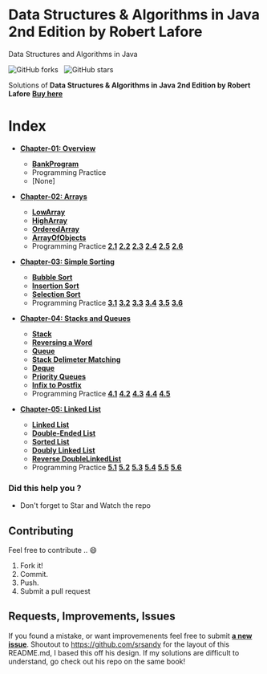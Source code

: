 # Data Structures & Algorithms in Java 2nd Edition by Robert Lafore
Data Structures and Algorithms in Java 

![GitHub forks](https://img.shields.io/github/forks/contactjw/data-structures-and-algs-java-solutions.svg?color=green&style=social) &nbsp;
![GitHub stars](https://img.shields.io/github/stars/contactjw/data-structures-and-algs-java-solutions.svg?style=social)

Solutions of **Data Structures & Algorithms in Java 2nd Edition by Robert Lafore** [**Buy here**](https://www.amazon.com/Data-Structures-Algorithms-Java-2nd/dp/0672324539/ref=sr_1_2?keywords=Data+Structures+%26+Algorithms+in+Java%22+2nd+Edition+by+Robert+Lafore&qid=1583406332&sr=8-2)

# Index
  - [**Chapter-01: Overview**](https://github.com/contactjw/data-structures-and-algs-java-solutions/tree/master/Chapter01/src)
    - [**BankProgram**](https://github.com/contactjw/data-structures-and-algs-java-solutions/tree/master/Chapter01/src/BankProgram)
    - Programming Practice
    - [None]
      
  - [**Chapter-02: Arrays**](https://github.com/contactjw/data-structures-and-algs-java-solutions/tree/master/Chapter02/src)
    - [**LowArray**](https://github.com/contactjw/data-structures-and-algs-java-solutions/tree/master/Chapter02/src/LowArray)
    - [**HighArray**](https://github.com/contactjw/data-structures-and-algs-java-solutions/tree/master/Chapter02/src/HighArray)
    - [**OrderedArray**](https://github.com/contactjw/data-structures-and-algs-java-solutions/tree/master/Chapter02/src/OrderedArray)
    - [**ArrayOfObjects**](https://github.com/contactjw/data-structures-and-algs-java-solutions/tree/master/Chapter02/src/ArrayOfObjects)
    - Programming Practice
      [**2.1**](https://github.com/contactjw/data-structures-and-algs-java-solutions/tree/master/Chapter02/src/HighArray) [**2.2**](https://github.com/contactjw/data-structures-and-algs-java-solutions/tree/master/Chapter02/src/HighArray) [**2.3**](https://github.com/contactjw/data-structures-and-algs-java-solutions/tree/master/Chapter02/src/HighArray) [**2.4**](https://github.com/contactjw/data-structures-and-algs-java-solutions/tree/master/Chapter02/src/OrderedArray) [**2.5**](https://github.com/contactjw/data-structures-and-algs-java-solutions/tree/master/Chapter02/src/OrderedArray) [**2.6**](https://github.com/contactjw/data-structures-and-algs-java-solutions/tree/master/Chapter02/src/HighArray)
      
- [**Chapter-03: Simple Sorting**](https://github.com/contactjw/data-structures-and-algs-java-solutions/tree/master/Chapter03/src)
  - [**Bubble Sort**](https://github.com/contactjw/data-structures-and-algs-java-solutions/tree/master/Chapter03/src/BubbleSort)
  - [**Insertion Sort**](https://github.com/contactjw/data-structures-and-algs-java-solutions/tree/master/Chapter03/src/InsertionSort)
  - [**Selection Sort**](https://github.com/contactjw/data-structures-and-algs-java-solutions/tree/master/Chapter03/src/SelectionSort)
  - Programming Practice
    [**3.1**](https://github.com/contactjw/data-structures-and-algs-java-solutions/tree/master/Chapter03/src/BubbleSort) [**3.2**](https://github.com/contactjw/data-structures-and-algs-java-solutions/tree/master/Chapter03/src/InsertionSort) [**3.3**](https://github.com/contactjw/data-structures-and-algs-java-solutions/tree/master/Chapter03/src/InsertionSort) [**3.4**](fix) [**3.5**](https://github.com/contactjw/data-structures-and-algs-java-solutions/tree/master/Chapter03/src/InsertionSort) [**3.6**](https://github.com/contactjw/data-structures-and-algs-java-solutions/tree/master/Chapter03/src/InsertionSort)
    
- [**Chapter-04: Stacks and Queues**](https://github.com/contactjw/data-structures-and-algs-java-solutions/tree/master/Chapter04/src)
  - [**Stack**](https://github.com/contactjw/data-structures-and-algs-java-solutions/tree/master/Chapter04/src/Stack)
  - [**Reversing a Word**](https://github.com/contactjw/data-structures-and-algs-java-solutions/tree/master/Chapter04/src/ReverseWord)
  - [**Queue**](https://github.com/contactjw/data-structures-and-algs-java-solutions/tree/master/Chapter04/src/Queue)
  - [**Stack Delimeter Matching**](https://github.com/contactjw/data-structures-and-algs-java-solutions/tree/master/Chapter04/src/StackParser)
  - [**Deque**](https://github.com/contactjw/data-structures-and-algs-java-solutions/tree/master/Chapter04/src/Deque)
  - [**Priority Queues**](https://github.com/contactjw/data-structures-and-algs-java-solutions/tree/master/Chapter04/src/PriorityQueue)
  - [**Infix to Postfix**](https://github.com/contactjw/data-structures-and-algs-java-solutions/tree/master/Chapter04/src/Infix)
  - Programming Practice
    [**4.1**](https://github.com/contactjw/data-structures-and-algs-java-solutions/tree/master/Chapter04/src/Queue) [**4.2**](https://github.com/contactjw/data-structures-and-algs-java-solutions/tree/master/Chapter04/src/Deque) [**4.3**](https://github.com/contactjw/data-structures-and-algs-java-solutions/tree/master/Chapter04/src/StackOnDeque) [**4.4**](https://github.com/contactjw/data-structures-and-algs-java-solutions/tree/master/Chapter04/src/PriorityQFastInsert) [**4.5**](https://github.com/contactjw/data-structures-and-algs-java-solutions/tree/master/Chapter04/src/GroceryStoreSimulation)
  
- [**Chapter-05: Linked List**](https://github.com/contactjw/data-structures-and-algs-java-solutions/tree/master/Chapter05/src)
  - [**Linked List**](https://github.com/contactjw/data-structures-and-algs-java-solutions/tree/master/Chapter05/src/LinkList)
  - [**Double-Ended List**](https://github.com/contactjw/data-structures-and-algs-java-solutions/tree/master/Chapter05/src/DoubleEndedList)
  - [**Sorted List**](https://github.com/contactjw/data-structures-and-algs-java-solutions/tree/master/Chapter05/src/SortedList)
  - [**Doubly Linked List**](https://github.com/contactjw/data-structures-and-algs-java-solutions/tree/master/Chapter05/src/DoublyLinked)
  - [**Reverse DoubleLinkedList**](https://github.com/srsandy/Data-Structures-and-Algorithms-in-Java-2nd-Edition-by-Robert-Lafore/blob/master/Chapter-05/ReverseDoubleLinkedList.java)
  - Programming Practice
    [**5.1**](https://github.com/contactjw/data-structures-and-algs-java-solutions/tree/master/Chapter05/src/PriorityQueue) [**5.2**](https://github.com/contactjw/data-structures-and-algs-java-solutions/tree/master/Chapter05/src/DequeDoublyLinked) [**5.3**](https://github.com/contactjw/data-structures-and-algs-java-solutions/tree/master/Chapter05/src/CircularLinkedList) [**5.4**](https://github.com/contactjw/data-structures-and-algs-java-solutions/tree/master/Chapter05/src/CircularLinkedStack) [**5.5**](https://github.com/contactjw/data-structures-and-algs-java-solutions/tree/master/Chapter05/src/JosephusProblem) [**5.6**](https://github.com/contactjw/data-structures-and-algs-java-solutions/tree/master/Chapter05/src/TwoDimensionLinkedList)


### Did this help you ?
- Don't forget to Star and Watch the repo 

## Contributing
Feel free to contribute .. :smile:

1. Fork it!
2. Commit.
3. Push.
4. Submit a pull request

## Requests, Improvements, Issues

If you found a mistake, or want improvemenents feel free to submit [**a new issue**](https://github.com/contactjw/data-structures-and-algs-java-solutions/issues).
Shoutout to https://github.com/srsandy for the layout of this README.md, I based this off his design.  If my solutions are difficult to understand, go check out his repo on the same book!
